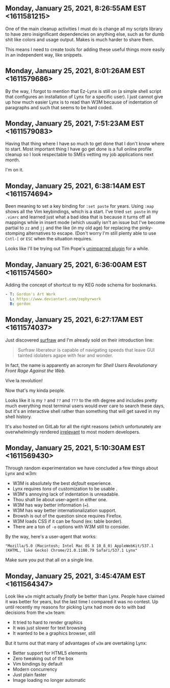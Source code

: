 ## Monday, January 25, 2021, 8:26:55AM EST <1611581215>

One of the main cleanup activities I must do is change all my scripts
library to have zero insignificant dependencies on anything else, such
as for dumb shit like colors and usage output. Makes is much harder to
share them. 

This means I need to create tools for adding these useful things more
easily in an independent way, like snippets.

## Monday, January 25, 2021, 8:01:26AM EST <1611579686>

By the way, I forgot to mention that Ez-Lynx is still on (a simple shell
script that configures an installation of Lynx for a specific user). I
just cannot give up how much easier Lynx is to read than W3M because of
indentation of paragraphs and such that seems to be hard coded.

## Monday, January 25, 2021, 7:51:23AM EST <1611579083>

Having that thing where I have so much to get done that I don't know
where to start. Most important thing I have go get done is a full online
profile cleanup so I look respectable to SMEs vetting my job
applications next month.

I'm on it.

## Monday, January 25, 2021, 6:38:14AM EST <1611574694>

Been meaning to set a key binding for `:set paste` for years. Using
`:map` shows all the Vim keybindings, which is a start. I've tried `set
paste` in my `.vimrc` and learned just what a bad idea that is because
it turns off all mappings while in insert mode (which usually isn't an
issue but I've become partial to `zz` and `jj` and the like (in my old
age) for replacing the pinky-stomping alternatives to escape. (Don't
worry I'm still plenty able to use `Cntl-[` or `ESC` when the situation
requires.

Looks like I'll be trying out Tim Pope's [unimparred
plugin](https://github.com/tpope/vim-unimpaired) for a while.

## Monday, January 25, 2021, 6:36:00AM EST <1611574560>

Adding the concept of shortcut to my KEG node schema for bookmarks.

```yaml
- T: Gordon's Art Work
  L: https://www.deviantart.com/zephyrwork
  B: gordon
```

## Monday, January 25, 2021, 6:27:17AM EST <1611574037>

Just discovered [surfraw](https://surfraw.org) and I'm already sold on
their introduction line:

> Surfraw liberateur is capable of navigating speeds that leave GUI
> tainted idolaters agape with fear and wonder.

In fact, the name is apparently an acronym for *Shell Users
Revolutionary Front Rage Against the Web*. 

Vive la revolution!

Now that's my kinda people.

Looks like it is my `?` and `??` and `???` to the nth degree and
includes pretty much everything most terminal users would ever care to
search these days, but it's an interactive shell rather than something
that will get saved in my shell history.

It's also hosted on GitLab for all the right reasons (which
unfortunately are overwhelmingly rendered [irrelevant](https://www.youtube.com/c/rwxrob/search?query=github) to most modern
developers.

## Monday, January 25, 2021, 5:10:30AM EST <1611569430>

Through random experimentation we have concluded a few things about Lynx
and w3m:

* W3M is absolutely the best *default* experience.
* Lynx requires *tons* of customization to be usable .
* W3M's annoying lack of indentation is unreadable.
* Thou shalt lie about user-agent in either one.
* W3M has way better information (`=`).
* W3M has way better internationalization support.
* Browsh is out of the question since requires Firefox.
* W3M loads CSS if it can be found (ex: table border).
* There are a ton of `-o` options with W3M still to consider.

By the way, here's a user-agent that works:

```
"Mozilla/5.0 (Macintosh; Intel Mac OS X 10_8_0) AppleWebKit/537.1 (KHTML, like Gecko) Chrome/21.0.1180.79 Safari/537.1 Lynx"
```

Make sure you put that all on a single line.

## Monday, January 25, 2021, 3:45:47AM EST <1611564347>

Look like `w3m` might actually *finally* be better than Lynx. People
have claimed it was better for years, but the last time I compared it
was no contest. Up until recently my reasons for picking Lynx had more
do to with bad decisions from the `w3m` team:

* It tried to hard to render graphics
* It was just slower for text browsing
* It wanted to be a graphics browser, still

But it turns out that many of advantages of `w3m` are overtaking Lynx:

* Better support for HTML5 elements
* Zero tweaking out of the box
* Vim bindings by default
* Modern concurrency
* Just plain faster
* Image loading no longer automatic

